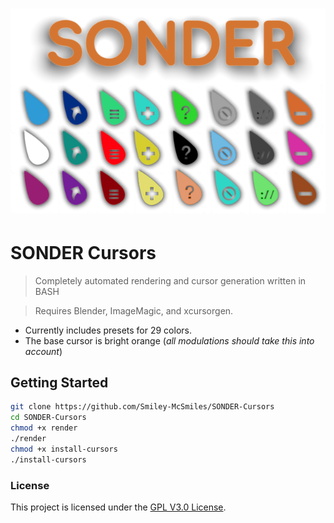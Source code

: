 ![SONDER](.github/banner-cursors.png?raw=true "SONDER Banner")
=======
# SONDER Cursors
> Completely automated rendering and cursor generation written in BASH

> Requires Blender, ImageMagic, and xcursorgen.

- Currently includes presets for 29 colors.
- The base cursor is bright orange (_all modulations should take this into account_)

## Getting Started
```bash
git clone https://github.com/Smiley-McSmiles/SONDER-Cursors
cd SONDER-Cursors
chmod +x render
./render
chmod +x install-cursors
./install-cursors
```


### License

   This project is licensed under the [GPL V3.0 License](https://github.com/Smiley-McSmiles/SONDER-Cursors/blob/main/LICENSE).
